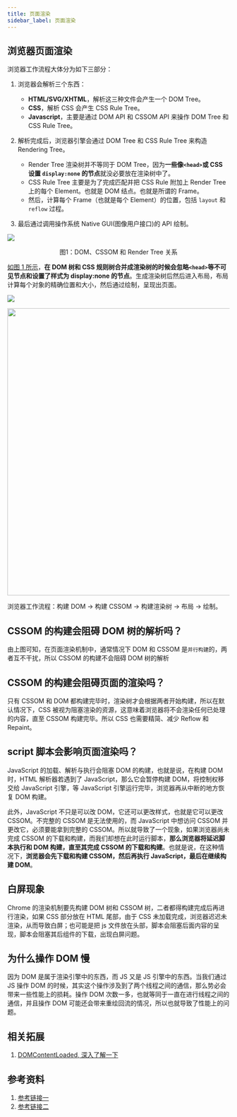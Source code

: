 ```yaml
---
title: 页面渲染
sidebar_label: 页面渲染
---
```


## 浏览器页面渲染

浏览器工作流程大体分为如下三部分：

1. 浏览器会解析三个东西：

   - **HTML/SVG/XHTML**，解析这三种文件会产生一个 DOM Tree。
   - **CSS**，解析 CSS 会产生 CSS Rule Tree。
   - **Javascript**，主要是通过 DOM API 和 CSSOM API 来操作 DOM Tree 和 CSS Rule Tree。

2. 解析完成后，浏览器引擎会通过 DOM Tree 和 CSS Rule Tree 来构造 Rendering Tree。

   - Render Tree 渲染树并不等同于 DOM Tree，因为**一些像`<head>`或 CSS 设置 `display:none` 的节点**就没必要放在渲染树中了。
   - CSS Rule Tree 主要是为了完成匹配并把 CSS Rule 附加上 Render Tree 上的每个 Element。也就是 DOM 结点。也就是所谓的 Frame。
   - 然后，计算每个 Frame（也就是每个 Element）的位置，包括 `layout` 和 `reflow` 过程。

3. 最后通过调用操作系统 Native GUI(图像用户接口)的 API 绘制。

![](https://cosmos-x.oss-cn-hangzhou.aliyuncs.com/kBpnEt.png)

<p align="center">图1：DOM、CSSOM 和 Render Tree 关系</p>

[如图 1 所示](https://developers.google.com/web/fundamentals/performance/critical-rendering-path/render-tree-construction?hl=zh-cn)，**在 DOM 树和 CSS 规则树合并成渲染树的时候会忽略`<head>`等不可见节点和设置了样式为 display:none 的节点**。生成渲染树后然后进入布局，布局计算每个对象的精确位置和大小，然后通过绘制，呈现出页面。

![](https://cosmos-x.oss-cn-hangzhou.aliyuncs.com/yw9qb5brpt.png)

<img src="https://cosmos-x.oss-cn-hangzhou.aliyuncs.com/s6T92W.png" width="650"/>

浏览器工作流程：构建 DOM -> 构建 CSSOM -> 构建渲染树 -> 布局 -> 绘制。

## CSSOM 的构建会阻碍 DOM 树的解析吗？

由上图可知，在页面渲染机制中，通常情况下 DOM 和 CSSOM 是`并行构建`的，两者互不干扰，所以 CSSOM 的构建不会阻碍 DOM 树的解析

## CSSOM 的构建会阻碍页面的渲染吗？

只有 CSSOM 和 DOM 都构建完毕时，渲染树才会根据两者开始构建，所以在默认情况下，CSS 被视为阻塞渲染的资源，这意味着浏览器将不会渲染任何已处理的内容，直至 CSSOM 构建完毕。所以 CSS 也需要精简、减少 Reflow 和 Repaint。

## script 脚本会影响页面渲染吗？

JavaScript 的加载、解析与执行会阻塞 DOM 的构建，也就是说，在构建 DOM 时，HTML 解析器若遇到了 JavaScript，那么它会暂停构建 DOM，将控制权移交给 JavaScript 引擎，等 JavaScript 引擎运行完毕，浏览器再从中断的地方恢复 DOM 构建。

此外，JavaScript 不只是可以改 DOM，它还可以更改样式，也就是它可以更改 CSSOM。不完整的 CSSOM 是无法使用的，而 JavaScript 中想访问 CSSOM 并更改它，必须要能拿到完整的 CSSOM。所以就导致了一个现象，如果浏览器尚未完成 CSSOM 的下载和构建，而我们却想在此时运行脚本，**那么浏览器将延迟脚本执行和 DOM 构建，直至其完成 CSSOM 的下载和构建**。也就是说，在这种情况下，**浏览器会先下载和构建 CSSOM，然后再执行 JavaScript，最后在继续构建 DOM**。

## 白屏现象

Chrome 的渲染机制要先构建 DOM 树和 CSSOM 树，二者都得构建完成后再进行渲染，如果 CSS 部分放在 HTML 尾部，由于 CSS 未加载完成，浏览器迟迟未渲染，从而导致白屏；也可能是把 js 文件放在头部，脚本会阻塞后面内容的呈现，脚本会阻塞其后组件的下载，出现白屏问题。

## 为什么操作 DOM 慢

因为 DOM 是属于渲染引擎中的东西，而 JS 又是 JS 引擎中的东西。当我们通过 JS 操作 DOM 的时候，其实这个操作涉及到了两个线程之间的通信，那么势必会带来一些性能上的损耗。操作 DOM 次数一多，也就等同于一直在进行线程之间的通信，并且操作 DOM 可能还会带来重绘回流的情况，所以也就导致了性能上的问题。

## 相关拓展

1. [DOMContentLoaded, 深入了解一下](https://thinkbucket.github.io/docsite/docs/web/6.browser-rendering/DOMContentLoaded)

## 参考资料

1. [参考链接一](https://juejin.im/post/5b88ddca6fb9a019c7717096#heading-4)
1. [参考链接二](https://developers.google.com/web/fundamentals/performance/critical-rendering-path/render-blocking-css?hl=zh-cn)
